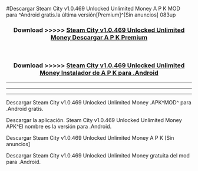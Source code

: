 #Descargar Steam City v1.0.469 Unlocked Unlimited Money  A P K MOD para ^Android gratis.la última versión[Premium]^[Sin anuncios] 083up



<div align="center">
<h3>Download >>>>> <a href="https://es-web.web.app/?es= Steam City v1.0.469 Unlocked Unlimited Money ">Steam City v1.0.469 Unlocked Unlimited Money  Descargar A P K Premium</a></h3><br>

<h3>Download >>>>> <a href="https://es-web.web.app/?es= Steam City v1.0.469 Unlocked Unlimited Money ">Steam City v1.0.469 Unlocked Unlimited Money  Instalador de A P K para .Android</a></h3>
</div>


----------------------------------------------------------

----------------------------------------------------------

----------------------------------------------------------

Descargar Steam City v1.0.469 Unlocked Unlimited Money  .APK^MOD^ para .Android gratis.

Descargar la aplicación. Steam City v1.0.469 Unlocked Unlimited Money  APK^El nombre es la versión para .Android.

Descargar Steam City v1.0.469 Unlocked Unlimited Money  A P K [Sin anuncios]

Descargar Steam City v1.0.469 Unlocked Unlimited Money  gratuita del mod para .Android.